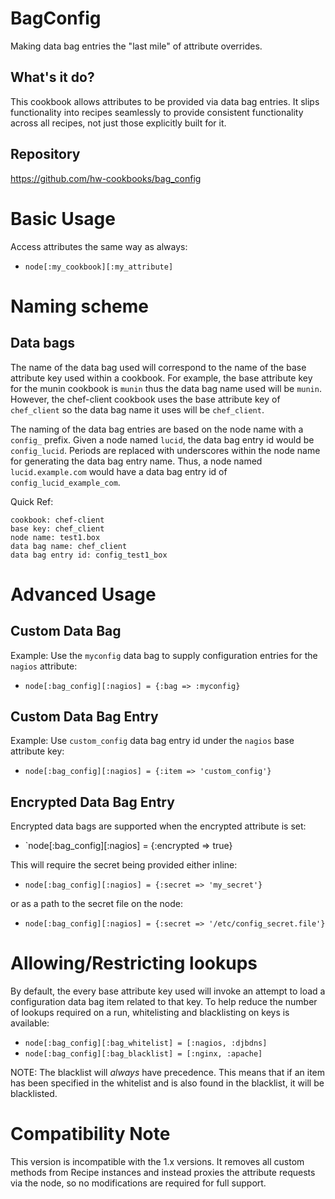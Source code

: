 BagConfig
=========

Making data bag entries the "last mile" of attribute overrides.

What's it do?
-------------

This cookbook allows attributes to be provided via data bag entries. It slips
functionality into recipes seamlessly to provide consistent functionality across
all recipes, not just those explicitly built for it.

Repository
----------

https://github.com/hw-cookbooks/bag_config

Basic Usage
===========

Access attributes the same way as always:

* `node[:my_cookbook][:my_attribute]`


Naming scheme
=============

Data bags
---------

The name of the data bag used will correspond to the name of the base attribute
key used within a cookbook. For example, the base attribute key for the munin
cookbook is `munin` thus the data bag name used will be `munin`. However, the 
chef-client cookbook uses the base attribute key of `chef_client` so the data
bag name it uses will be `chef_client`.

The naming of the data bag entries are based on the node name with a `config_`
prefix. Given a node named `lucid`, the data bag entry id would be `config_lucid`.
Periods are replaced with underscores within the node name for generating the
data bag entry name. Thus, a node named `lucid.example.com` would have a data
bag entry id of `config_lucid_example_com`.


Quick Ref:

```
cookbook: chef-client
base key: chef_client
node name: test1.box
data bag name: chef_client
data bag entry id: config_test1_box
```

Advanced Usage
==============

Custom Data Bag
---------------

Example: Use the `myconfig` data bag to supply configuration entries for the
`nagios` attribute:

* `node[:bag_config][:nagios] = {:bag => :myconfig}`

Custom Data Bag Entry
---------------------

Example: Use `custom_config` data bag entry id under the `nagios`
base attribute key:

* `node[:bag_config][:nagios] = {:item => 'custom_config'}`


Encrypted Data Bag Entry
------------------------

Encrypted data bags are supported when the encrypted attribute is set:

* `node[:bag_config][:nagios] = {:encrypted => true}

This will require the secret being provided either inline:

* `node[:bag_config][:nagios] = {:secret => 'my_secret'}`

or as a path to the secret file on the node:

* `node[:bag_config][:nagios] = {:secret => '/etc/config_secret.file'}`

Allowing/Restricting lookups
============================

By default, the every base attribute key used will invoke an attempt
to load a configuration data bag item related to that key. To help
reduce the number of lookups required on a run, whitelisting and blacklisting
on keys is available:

* `node[:bag_config][:bag_whitelist] = [:nagios, :djbdns]`
* `node[:bag_config][:bag_blacklist] = [:nginx, :apache]`

NOTE: The blacklist will _always_ have precedence. This means that if an item
has been specified in the whitelist and is also found in the blacklist, it will
be blacklisted.

Compatibility Note
==================

This version is incompatible with the 1.x versions. It removes all custom methods from Recipe
instances and instead proxies the attribute requests via the node, so no modifications are
required for full support.
